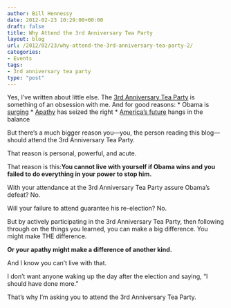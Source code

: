 ```yaml
---
author: Bill Hennessy
date: 2012-02-23 10:29:00+00:00
draft: false
title: Why Attend the 3rd Anniversary Tea Party
layout: blog
url: /2012/02/23/why-attend-the-3rd-anniversary-tea-party-2/
categories:
- Events
tags:
- 3rd anniversary tea party
type: "post"
---
```


Yes, I’ve written about little else. The [3rd Anniversary Tea Party](https://3rdanniversaryteaparty.eventbrite.com/) is something of an obsession with me. And for good reasons:   * Obama is [surging](https://wp.me/p653B-31X)   * [Apathy](https://wp.me/p653B-31V) has seized the right   * [America’s future](https://www.commentarymagazine.com/2012/01/10/poll-americans-obama-reelection-iran-nuclear-weapons/) hangs in the balance

But there’s a much bigger reason you—you, the person reading this blog—should attend the 3rd Anniversary Tea Party.

That reason is personal, powerful, and acute.

That reason is this:**You cannot live with yourself if Obama wins and you failed to do everything in your power to stop him.**

With your attendance at the 3rd Anniversary Tea Party assure Obama’s defeat? No.

Will your failure to attend guarantee his re-election? No.

But by actively participating in the 3rd Anniversary Tea Party, then following through on the things you learned, you can make a big difference. You might make THE difference.

**Or your apathy might make a difference of another kind.**

And I know you can’t live with that. 

I don’t want anyone waking up the day after the election and saying, “I should have done more.” 

That’s why I’m asking you to attend the 3rd Anniversary Tea Party.
